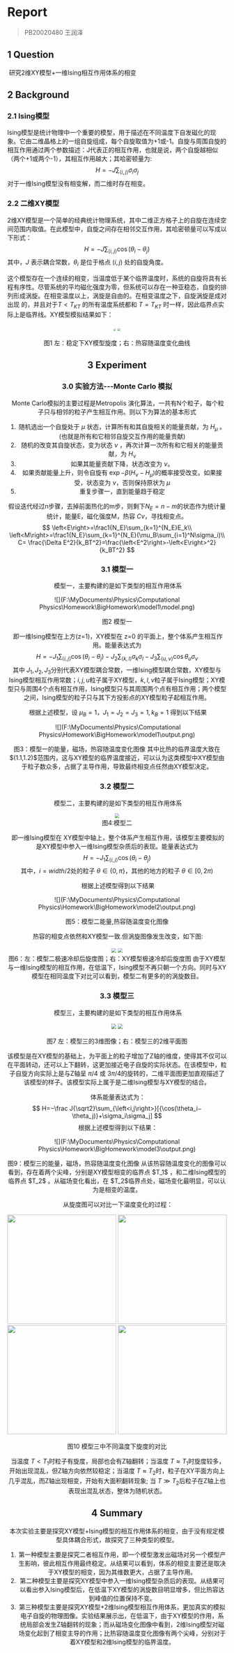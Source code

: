 # Report

> PB20020480  王润泽
>

## 1 Question

​	研究2维XY模型+一维Ising相互作用体系的相变

## 2 Background

### 2.1 Ising模型

​	Ising模型是统计物理中一个重要的模型，用于描述在不同温度下自发磁化的现象。它由二维晶格上的一组自旋组成，每个自旋取值为+1或-1。自旋与周围自旋的相互作用通过两个参数描述：J代表正的相互作用，也就是说，两个自旋越相似（两个+1或两个-1），其相互作用越大；其哈密顿量为:
$$
H=−J\sum_{\left<i,j\right>}{\sigma_i\sigma_j}
$$
​	对于一维Ising模型没有相变解，而二维时存在相变。

### 2.2 二维XY模型

​	2维XY模型是一个简单的经典统计物理系统，其中二维正方格子上的自旋在连续空间范围内取值。在此模型中，自旋之间存在相邻交互作用，其哈密顿量可以写成以下形式：
$$
H=−J\sum_{\left<i,j\right>}{\cos(\theta_i−\theta_j)}
$$
​	其中，$J$ 表示耦合常数，$\theta_i$ 是位于格点 $(i,j)$ 处的自旋角度。

​	这个模型存在一个连续的相变，当温度低于某个临界温度时，系统的自旋将具有长程有序性。尽管系统的平均磁化强度为零，但系统可以存在一种亚稳态，自旋的排列形成涡旋。在相变温度以上，涡旋是自由的。在相变温度之下，自旋涡旋是成对出现 的，并且对于$T < T_{KT}$ 的所有温度系统都和 $T=T_{KT}$ 时一样，因此临界点实际上是临界线。XY模型模拟结果如下：

<center class="half">
<img src="F:\MyDocuments\Physics\Computational Physics\Homework\BigHomework\XY_model\T_0.1.png" style="zoom:30%;" />
<img src="F:\MyDocuments\Physics\Computational Physics\Homework\BigHomework\XY_model\xy_Cv.png" style="zoom:40%;" />
<center><p>图1 左：稳定下XY模型旋度；右：热容随温度变化曲线

<div STYLE="page-break-after: always;"></div>

## 3 Experiment

### 3.0 实验方法---Monte Carlo 模拟

​	Monte Carlo模拟的主要过程是Metropolis 演化算法，一共有N个粒子，每个粒子只与相邻的粒子产生相互作用。则以下为算法的基本形式

1. 随机选出一个自旋处于 $\mu$ 状态，计算所有和其自旋相关的能量贡献，为 $H_{\mu}$ 。(也就是所有和它相邻自旋交互作用的能量贡献)
2. 随机的改变其自旋状态，变为状态 $\nu$ ，再次计算一次所有和它相关的能量贡献，为 $H_\nu$
3. 如果其能量贡献下降，状态改变为 $\nu$。
4. 如果贡献能量上升，则令自旋有 $\exp{-\beta(H_\nu-H_\mu)}$的概率接受改变。如果接受，状态变为 $\nu$，否则保持原状为 $\mu$
5. 重复步骤一，直到能量趋于稳定

假设迭代经过n步骤，去掉前面热化的m步，则剩下$N_E=n-m$的状态作为统计量统计，能量E，磁化强度M，热容 $Cv$，寻找相变点。
$$
\left<E\right>=\frac1{N_E}\sum_{k=1}^{N_E}E_k\\
\left<M\right>=\frac1{N_E}\sum_{k=1}^{N_E}(\mu_B\sum_{i=1}^N\sigma_i)\\
C= \frac{\Delta E^2}{k_BT^2}=\frac{\left<E^2\right>-\left<E\right>^2}{k_BT^2}
$$


### 3.1 模型一

​	模型一，主要构建的是如下类型的相互作用体系

![](F:\MyDocuments\Physics\Computational Physics\Homework\BigHomework\model1\model.png)

<center>图2 模型一	

​	即一维Ising模型在上方(z=1)，XY模型在 z=0 的平面上，整个体系产生相互作用。能量表达式为
$$
H=−J_1\sum_{\left<i,j\right>}{\cos(\theta_i−\theta_j)}-J_2\sum_{\left<k,l\right>}\sigma_k\sigma_l-J_3\sum_{\left<u,v\right>}\cos\theta_u \sigma_v
$$
​	其中 $J_1,J_2,J_3$分别代表XY模型耦合常数，一维Ising模型耦合常数，XY模型与Ising模型相互作用常数；$i,j,u$粒子属于XY模型，$k,l,v$粒子属于Ising模型；XY模型只与周围4个点有相互作用，Ising模型只与其周围两个点有相互作用；两个模型之间，Ising模型的粒子只与其下方投影点的XY模型粒子起相互作用。

​	根据上述模型，设 $\mu_B=1，J_1=J_2=J_3=1,k_B=1$ 得到以下结果

​	![](F:\MyDocuments\Physics\Computational Physics\Homework\BigHomework\model1\output.png)

<center>图3：模型一的能量，磁场，热容随温度变化图像
​	其中比热的临界温度大致在 $(1.1,1.2)$范围内，这与XY模型的临界温度接近，可以认为这类模型中XY模型由于粒子数众多，占据了主导作用，导致最终相变点任然由XY模型决定。



### 3.2 模型二

​	模型二，主要构建的是如下类型的相互作用体系

<img src="F:\MyDocuments\Physics\Computational Physics\Homework\BigHomework\model2\model2.png" style="zoom:67%;" />

<center>图4:模型二	


​	即一维Ising模型在 XY模型中轴上，整个体系产生相互作用，该模型主要模拟的是XY模型中参入一维Ising模型杂质后的表现。能量表达式为
$$
H=−J_1\sum_{\left<i,j\right>}{\cos(\theta_i−\theta_j)}
$$
​	其中，$i=width/2$处的粒子 $\theta\in\{0,\pi\}$，其他的地方的粒子 $\theta\in[0,2\pi)$

​	根据上述模型得到以下结果

![](F:\MyDocuments\Physics\Computational Physics\Homework\BigHomework\model2\output.png)

<center>图5：模型二能量,热容随温度变化图像

​	热容的相变点依然和XY模型一致.但涡旋图像发生改变，如下图:

<center class="half">
<img src="F:\MyDocuments\Physics\Computational Physics\Homework\BigHomework\model2\T_0.01.png" style="zoom:67%;" />
<img src="F:\MyDocuments\Physics\Computational Physics\Homework\BigHomework\XY_model\T_0.01_XY.png" style="zoom: 67%;" />
<center> 图6：左：模型二极速冷却后旋度图；右：XY模型极速冷却后旋度图
​	由于XY模型与一维Ising模型的相互作用，在低温下，Ising模型不再只朝一个方向。同时与XY模型在相同温度下对比可以看到，模型二有更多的的涡旋数目。

<div STYLE="page-break-after: always;"></div>

### 3.3 模型三

​	模型三，主要构建的是如下类型的相互作用体系

<center class="half">
<img src="F:\MyDocuments\Physics\Computational Physics\Homework\BigHomework\model3\model3_cube.png"" style="zoom:70%;" />
<img src="F:\MyDocuments\Physics\Computational Physics\Homework\BigHomework\model3\model3_plane.png"" style="zoom:70%;" />
<center><p>图7 左：模型三的3维图像；右：模型三的2维平面图

​	该模型是在XY模型的基础上，为平面上的粒子增加了Z轴的维度，使得其不仅可以在平面转动，还可以上下翻转，这更加接近电子自旋的实际状态。在该模型中，粒子自旋方向实际上是与Z轴呈 $\pi/4$ 或 $3\pi/4$的旋转的，二维平面图更加直观描述了该模型的样子。该模型实际上属于是二维Ising模型与XY模型的结合。

​	体系能量表达式为：
$$
H=−\frac J{\sqrt2}\sum_{\left<i,j\right>}[{\cos(\theta_i−\theta_j)}+\sigma_i\sigma_j]
$$
​	根据上述模型得到以下结果：

![](F:\MyDocuments\Physics\Computational Physics\Homework\BigHomework\model3\output.png)

<center>图9：模型三的能量，磁场，热容随温度变化图像
​	从该热容随温度变化的图像可以看到，存在着两个尖峰，分别是XY模型相变的临界点 $T_1$ ，和二维Ising模型的临界点 $T_2$ 。从磁场变化看出，在 $T_2$临界点处，磁场变化最明显，可以认为是相变的温度。

<div STYLE="page-break-after: always;"></div>

​	从旋度图可以对比一下温度变化的过程：

<center class="half">
    <img src="F:\MyDocuments\Physics\Computational Physics\Homework\BigHomework\model3\T_0.010_model3.png"width=250/>
    <img src="F:\MyDocuments\Physics\Computational Physics\Homework\BigHomework\model3\T_1.100_model3.png"width=250/>
</center>
<center class="half">
    <img src="F:\MyDocuments\Physics\Computational Physics\Homework\BigHomework\model3\T_2.300_model3.png" width=250/>
    <img src="F:\MyDocuments\Physics\Computational Physics\Homework\BigHomework\model3\T_4.000_model3.png" width=250/>
</center>
<center><p>图10 模型三中不同温度下旋度的对比

​	当温度 $T< T_1$时粒子有旋度，局部也会有Z轴翻转；当温度 $T\approx T_1$时旋度较多，开始出现混乱，但Z轴方向依然较稳定；当温度 $T\approx T_2$时，粒子在XY平面方向上几乎混乱，而Z轴出现相变，开始有大面积翻转现象; 当 $T\gg T_2$后粒子在Z轴上也表现出混乱状态，整体为随机状态。

## 4 Summary

​	本次实验主要是探究XY模型+Ising模型的相互作用体系的相变，由于没有规定模型具体耦合形式，故探究了三种类型的模型。

1. 第一种模型主要是探究二者相互作用，即一个模型激发出磁场对另一个模型产生影响，彼此相互作用最终稳定。从结果可以看到，体系的相变主要还是取决于XY模型的相变，因为其维数更大，占据了主导作用。
2. 第二种模型主要是探究XY模型中参入一维Ising模型杂质后的表现。从结果可以看出参入Ising模型后，在低温下XY模型的涡旋数目明显增多，但比热容达到峰值的位置保持不变。
3. 第三种模型主要是探究XY模型+2维Ising模型相互作用体系，更加真实的模拟电子自旋的物理图像。实验结果展示出，在低温下，由于XY模型的作用，系统局部会发生Z轴翻转的现象；而从磁场变化图像中看到，2维Ising模型对磁场变化起到了相变主导的作用；比热容随温度变化图像有两个尖峰，分别对于着XY模型和2维Ising模型的临界温度。
